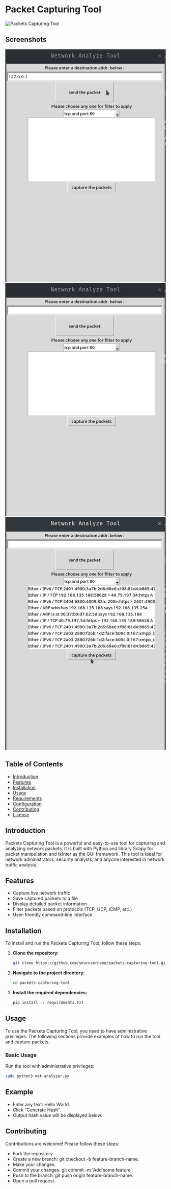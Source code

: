 # Packet Capturing Tool

![Packets Capturing Tool](https://img.shields.io/badge/version-1.0-blue.svg)

## Screenshots
![Alt text](screenshot_1.png)
![Alt text](screenshot_2.png)
![Alt text](screenshot_3.png)


## Table of Contents

- [Introduction](#introduction)
- [Features](#features)
- [Installation](#installation)
- [Usage](#usage)
- [Requirements](#requirements)
- [Configuration](#configuration)
- [Contributing](#contributing)
- [License](#license)

## Introduction

Packets Capturing Tool is a powerful and easy-to-use tool for capturing and analyzing network packets. It is built with Python and library Scapy for packet manipulation and tkinter as the GUI framework. This tool is ideal for network administrators, security analysts, and anyone interested in network traffic analysis.

## Features

- Capture live network traffic
- Save captured packets to a file
- Display detailed packet information
- Filter packets based on protocols (TCP, UDP, ICMP, etc.)
- User-friendly command-line interface

## Installation

To install and run the Packets Capturing Tool, follow these steps:

1. **Clone the repository:**

    ```bash
    git clone https://github.com/yourusername/packets-capturing-tool.git
    ```

2. **Navigate to the project directory:**

    ```bash
    cd packets-capturing-tool
    ```

3. **Install the required dependencies:**

    ```bash
    pip install -r requirements.txt
    ```

## Usage

To use the Packets Capturing Tool, you need to have administrative privileges. The following sections provide examples of how to run the tool and capture packets.

### Basic Usage

Run the tool with administrative privileges:

```bash
sudo python3 net-analyzer.py
```

## Example

- Enter any text: Hello World.
- Click "Generate Hash".
- Output hash value will be displayed below.

## Contributing
Contributions are welcome! Please follow these steps:

- Fork the repository.
- Create a new branch: git checkout -b feature-branch-name.
- Make your changes.
- Commit your changes: git commit -m 'Add some feature'.
- Push to the branch: git push origin feature-branch-name.
- Open a pull request.


